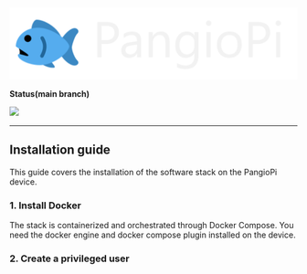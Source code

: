 ![](./logo.png)

**Status(main branch)**

![](https://img.shields.io/badge/license-MIT-blue) 

---

## Installation guide

This guide covers the installation of the software stack on the PangioPi device.

### 1. Install Docker

The stack is containerized and orchestrated through Docker Compose. You need the docker engine and docker compose plugin installed on the device.

### 2. Create a privileged user